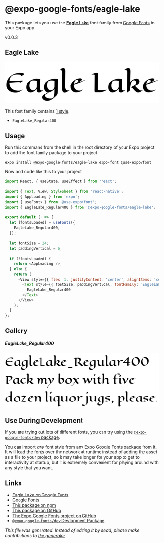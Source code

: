 # @expo-google-fonts/eagle-lake

This package lets you use the [**Eagle Lake**](https://fonts.google.com/specimen/Eagle+Lake) font family from [Google Fonts](https://fonts.google.com/) in your Expo app.

v0.0.3

## Eagle Lake

![Eagle Lake](./font-family.png)

This font family contains [1 style](#gallery).

- `EagleLake_Regular400`

## Usage

Run this command from the shell in the root directory of your Expo project to add the font family package to your project
```sh
expo install @expo-google-fonts/eagle-lake expo-font @use-expo/font
```

Now add code like this to your project
```js
import React, { useState, useEffect } from 'react';

import { Text, View, StyleSheet } from 'react-native';
import { AppLoading } from 'expo';
import { useFonts } from '@use-expo/font';
import { EagleLake_Regular400 } from '@expo-google-fonts/eagle-lake';

export default () => {
  let [fontsLoaded] = useFonts({
    EagleLake_Regular400,
  });

  let fontSize = 24;
  let paddingVertical = 6;

  if (!fontsLoaded) {
    return <AppLoading />;
  } else {
    return (
      <View style={{ flex: 1, justifyContent: 'center', alignItems: 'center' }}>
        <Text style={{ fontSize, paddingVertical, fontFamily: 'EagleLake_Regular400' }}>
          EagleLake_Regular400
        </Text>
      </View>
    );
  }
};

```

## Gallery

##### EagleLake_Regular400
![EagleLake_Regular400](./6a898ae440d1344e4a9d2174f6ee6479f00108b9baa6830fa6535a8cae6185fe.ttf.png)


## Use During Development

If you are trying out lots of different fonts, you can try using the [`@expo-google-fonts/dev` package](https://github.com/expo/google-fonts/tree/master/font-packages/dev#readme).

You can import *any* font style from any Expo Google Fonts package from it. It will load the fonts
over the network at runtime instead of adding the asset as a file to your project, so it may take longer
for your app to get to interactivity at startup, but it is extremely convenient
for playing around with any style that you want.

## Links

- [Eagle Lake on Google Fonts](https://fonts.google.com/specimen/Eagle+Lake)
- [Google Fonts](https://fonts.google.com/)
- [This package on npm](https://www.npmjs.com/package/@expo-google-fonts/eagle-lake)
- [This package on GitHub](https://github.com/expo/google-fonts/tree/master/font-packages/eagle-lake)
- [The Expo Google Fonts project on GitHub](https://github.com/expo/google-fonts)
- [`@expo-google-fonts/dev` Devlopment Package](https://github.com/expo/google-fonts/tree/master/font-packages/dev)


*This file was generated. Instead of editing it by head, please make contributions to [the generator](https://github.com/expo/google-fonts/tree/master/packages/generator)*
